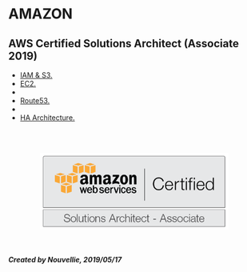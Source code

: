 # AMAZON
## AWS Certified Solutions Architect (Associate 2019)

- [IAM & S3.](https://github.com/Nouvellie/amazon-1st/tree/amazon/course/01.iam-and-s3)
- [EC2.](https://github.com/Nouvellie/amazon-1st/tree/amazon/course/02.ec2)
- []()
- [Route53.](https://github.com/Nouvellie/amazon-1st/tree/amazon/course/04.route53)
- []()
- [HA Architecture.](https://github.com/Nouvellie/amazon-1st/tree/amazon/course/06.ha-architecture)


<br><br><p align="center">
  <img width="75%" height="75%" src="https://github.com/Nouvellie/amazon-1st/blob/amazon/course/img/amazon-1st-logo.png" alt="Amazon AWS certified solutions architect (associate 2019)">
</p>

<br><br>
***Created by Nouvellie, 2019/05/17***